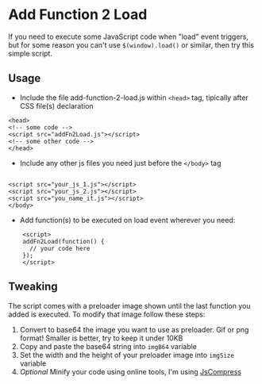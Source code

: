Add Function 2 Load
=============

If you need to execute some JavaScript code when "load" event triggers, but for some reason you can't use `$(window).load()` or similar, then try this simple script.

Usage
-----------

- Include the file add-function-2-load.js within `<head>` tag, tipically after CSS file(s) declaration

```
<head>
<!-- some code -->
<script src="addFn2Load.js"></script>
<!-- some other code -->
</head>
```

- Include any other js files you need just before the `</body>` tag

```

<script src="your_js_1.js"></script>
<script src="your_js_2.js"></script>
<script src="you_name_it.js"></script>
</body>
```

- Add function(s) to be executed on load event wherever you need:

```
    <script>
    addFn2Load(function() {
      // your code here
    });
    </script>
```

Tweaking
-----------

The script comes with a preloader image shown until the last function you added is executed. To modify that image follow these steps:

1. Convert to base64 the image you want to use as preloader. Gif or png format! Smaller is better, try to keep it under 10KB
2. Copy and paste the base64 string into `imgB64` variable
3. Set the width and the height of your preloader image into `imgSize` variable
4. *Optional* Minify your code using online tools, I'm using [JsCompress](http://www.jscompress.com) 
